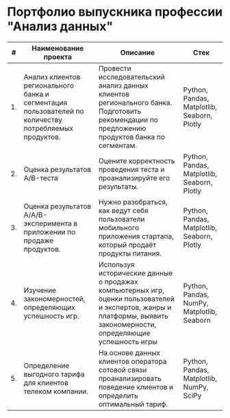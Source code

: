 # Портфолио выпускника профессии "Анализ данных"

| #    | Наименование проекта                | Описание                                                     | Стек                                                         |
| ---- | ------------------------------------------------------------ | ------------------------------------------------------------ | ------------------------------------------------------------ |
| 1.   | Анализ клиентов регионального банка и сегментация пользователей по количеству потребляемых продуктов.| Провести исследовательский анализ данных клиентов регионального банка. Подготовить рекомендации по предложению продуктов банка по сегментам. | Python, Pandas, Matplotlib, Seaborn, Plotly |
| 2.   | Оценка результатов A/B-теста | Оцените корректность проведения теста и проанализируйте его результаты. | Python, Pandas, Matplotlib, Seaborn, Plotly |
| 3.   | Оценка результатов A/A/B-эксперимента в приложении по продаже продуктов.| Нужно разобраться, как ведут себя пользователи мобильного приложения стартапа, который продаёт продукты питания.| Python, Pandas, Matplotlib, Seaborn, Plotly|
| 4.   | Изучение закономерностей, определяющих успешность игр. | Используя исторические данные о продажах компьютерных игр, оценки пользователей и экспертов, жанры и платформы, выявить закономерности, определяющие успешность игры | Python, Pandas, NumPy, Matplotlib, Seaborn |
| 5.   | Определение выгодного тарифа для клиентов телеком компании.| На основе данных клиентов оператора сотовой связи проанализировать поведение клиентов и определить оптимальный тариф. | Python, Pandas, Matplotlib, NumPy, SciPy |
